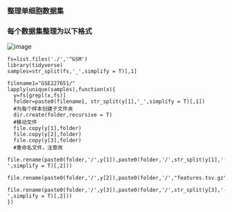 ### 整理单细胞数据集
### 每个数据集整理为以下格式
![image](https://github.com/171909771/Singlecells/assets/41554601/cf403827-13b6-4bb4-b1f0-613ea67e9b34)

```
fs=list.files('./','^GSM')
library(tidyverse)
samples=str_split(fs,'_',simplify = T)[,1]

filename1="GSE227651/"
lapply(unique(samples),function(x){
  y=fs[grepl(x,fs)]
  folder=paste0(filename1, str_split(y[1],'_',simplify = T)[,1])
  #为每个样本创建子文件夹
  dir.create(folder,recursive = T)
  #移动文件
  file.copy(y[1],folder)
  file.copy(y[2],folder)
  file.copy(y[3],folder)
  #重命名文件，注意改
  file.rename(paste0(folder,'/',y[1]),paste0(folder,'/',str_split(y[1],'-',simplify = T)[,2]))
  file.rename(paste0(folder,'/',y[2]),paste0(folder,'/',"features.tsv.gz"))
  file.rename(paste0(folder,'/',y[3]),paste0(folder,'/',str_split(y[3],'-',simplify = T)[,2]))
})

```

